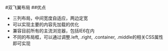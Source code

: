 #双飞翼布局
##优点
* 三列布局，中间宽度自适应，两边定宽
* 可以实现主要的内容先加载的优化
* 兼容目前所有的主流浏览器，包括IE6在内
* 不同的布局框，可以通过调整.left, .right, .container, .middle的相关CSS属性即可实现
